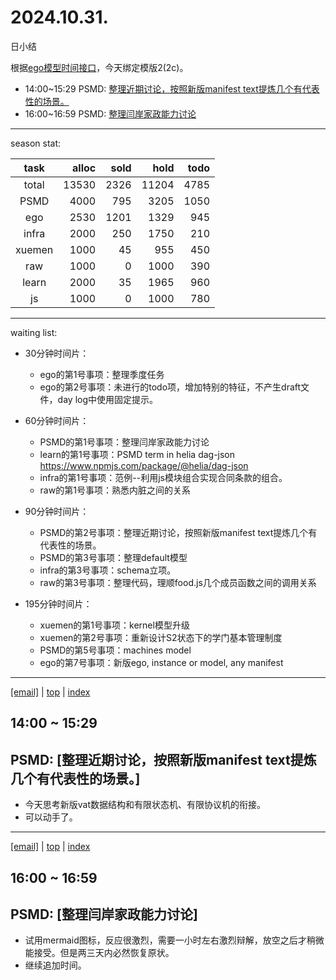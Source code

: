 # 2024.10.31.
日小结

<a id="top"></a>
根据[ego模型时间接口](https://gitee.com/hyg/blog/blob/master/timeflow.md)，今天绑定模版2(2c)。

<a id="index"></a>
- 14:00~15:29	PSMD: [整理近期讨论，按照新版manifest text提炼几个有代表性的场景。](#20241031140000)
- 16:00~16:59	PSMD: [整理闫岸家政能力讨论](#20241031160000)

---
season stat:

| task | alloc | sold | hold | todo |
| :---: | ---: | ---: | ---: | ---: |
| total | 13530 | 2326 | 11204 | 4785 |
| PSMD | 4000 | 795 | 3205 | 1050 |
| ego | 2530 | 1201 | 1329 | 945 |
| infra | 2000 | 250 | 1750 | 210 |
| xuemen | 1000 | 45 | 955 | 450 |
| raw | 1000 | 0 | 1000 | 390 |
| learn | 2000 | 35 | 1965 | 960 |
| js | 1000 | 0 | 1000 | 780 |

---
waiting list:


- 30分钟时间片：
  - ego的第1号事项：整理季度任务
  - ego的第2号事项：未进行的todo项，增加特别的特征，不产生draft文件，day log中使用固定提示。

- 60分钟时间片：
  - PSMD的第1号事项：整理闫岸家政能力讨论
  - learn的第1号事项：PSMD term in helia dag-json https://www.npmjs.com/package/@helia/dag-json
  - infra的第1号事项：范例--利用js模块组合实现合同条款的组合。
  - raw的第1号事项：熟悉内脏之间的关系

- 90分钟时间片：
  - PSMD的第2号事项：整理近期讨论，按照新版manifest text提炼几个有代表性的场景。
  - PSMD的第3号事项：整理default模型
  - infra的第3号事项：schema立项。
  - raw的第3号事项：整理代码，理顺food.js几个成员函数之间的调用关系

- 195分钟时间片：
  - xuemen的第1号事项：kernel模型升级
  - xuemen的第2号事项：重新设计S2状态下的学门基本管理制度
  - PSMD的第5号事项：machines model
  - ego的第7号事项：新版ego, instance or model, any manifest

---
<a href="mailto:huangyg@mars22.com?subject=关于2024.10.31.[整理近期讨论，按照新版manifest text提炼几个有代表性的场景。]任务&body=日期: 2024.10.31.%0D%0A序号: 6%0D%0A手稿:../../draft/2024/10/20241031.01.md%0D%0A---请勿修改邮件主题及以上内容 从下一行开始写您的想法---%0D%0A">[email]</a> | [top](#top) | [index](#index)
<a id="20241031140000"></a>
## 14:00 ~ 15:29
## PSMD: [整理近期讨论，按照新版manifest text提炼几个有代表性的场景。]

- 今天思考新版vat数据结构和有限状态机、有限协议机的衔接。
- 可以动手了。
---
<a href="mailto:huangyg@mars22.com?subject=关于2024.10.31.[整理闫岸家政能力讨论]任务&body=日期: 2024.10.31.%0D%0A序号: 8%0D%0A手稿:../../draft/2024/10/20241031.02.md%0D%0A---请勿修改邮件主题及以上内容 从下一行开始写您的想法---%0D%0A">[email]</a> | [top](#top) | [index](#index)
<a id="20241031160000"></a>
## 16:00 ~ 16:59
## PSMD: [整理闫岸家政能力讨论]

- 试用mermaid图标，反应很激烈，需要一小时左右激烈辩解，放空之后才稍微能接受。但是两三天内必然恢复原状。
- 继续追加时间。

